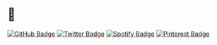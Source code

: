# 👋

[![GitHub Badge](https://img.shields.io/badge/-GitHub-000?style=flat&logo=Github&logoColor=white)](https://github.com/yokinist)
[![Twitter Badge](https://img.shields.io/badge/-Twitter-1ca0f1?style=flat-square&logo=twitter&logoColor=white&link=https://twitter.com/yokinist)](https://twitter.com/yokinist)
[![Spotify Badge](https://img.shields.io/badge/-Spotify-%231ED760.svg?&style=flat-square&logo=spotify&logoColor=white)](https://open.spotify.com/user/217gdezfe4nhw2tt4cjigi7hi?si=JDILLmN4Qhq1VL6wkrcU5Q)
[![Pinterest Badge](https://img.shields.io/badge/-Pinterest-bd081c.svg?&style=flat-square&logo=pinterest&logoColor=white)](https://www.pinterest.jp/yokinist)
